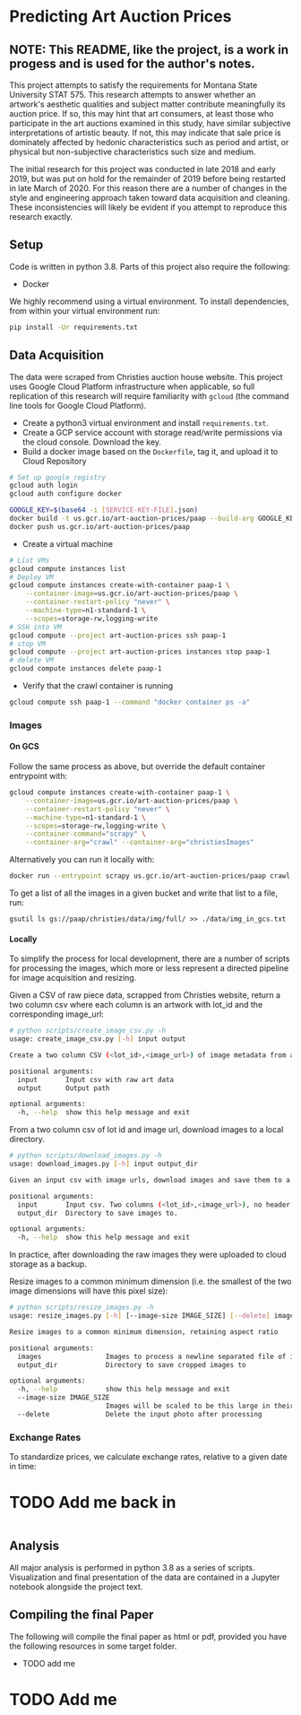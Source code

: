 # Predicting Art Auction Prices

## NOTE: This README, like the project, is a work in progess and is used for the author's notes.

This project attempts to satisfy the requirements for Montana State University
STAT 575. This research attempts to answer whether an artwork's aesthetic
qualities and subject matter contribute meaningfully its auction price. If so,
this may hint that art consumers, at least those who participate in the art
auctions examined in this study, have similar subjective interpretations of
artistic beauty. If not, this may indicate that sale price is dominately
affected by hedonic characteristics such as period and artist, or physical but
non-subjective characteristics such size and medium.

The initial research for this project was conducted in late 2018 and early 2019,
but was put on hold for the remainder of 2019 before being restarted in late
March of 2020. For this reason there are a number of changes in the style and
engineering approach taken toward data acquisition and cleaning. These
inconsistencies will likely be evident if you attempt to reproduce this research
exactly.

## Setup

Code is written in python 3.8. Parts of this project also require the following:

* Docker

We highly recommend using a virtual environment. To install dependencies, from
within your virtual environment run:

```sh
pip install -Ur requirements.txt
```

## Data Acquisition

The data were scraped from Christies auction house website. This project uses
Google Cloud Platform infrastructure when applicable, so full replication of
this research will require familiarity with `gcloud` (the command line tools
for Google Cloud Platform).

* Create a python3 virtual environment and install `requirements.txt`.
* Create a GCP service account with storage read/write permissions via the cloud console. Download the key.
* Build a docker image based on the `Dockerfile`, tag it, and upload it to Cloud Repository

```bash
# Set up google registry
gcloud auth login
gcloud auth configure docker
```

```bash
GOOGLE_KEY=$(base64 -i [SERVICE-KEY-FILE].json)
docker build -t us.gcr.io/art-auction-prices/paap --build-arg GOOGLE_KEY=${GOOGLE_KEY} .
docker push us.gcr.io/art-auction-prices/paap
```

* Create a virtual machine

```bash
# List VMs
gcloud compute instances list
# Deploy VM
gcloud compute instances create-with-container paap-1 \
    --container-image=us.gcr.io/art-auction-prices/paap \
    --container-restart-policy "never" \
    --machine-type=n1-standard-1 \
    --scopes=storage-rw,logging-write
# SSH into VM
gcloud compute --project art-auction-prices ssh paap-1
# stop VM
gcloud compute --project art-auction-prices instances stop paap-1
# delete VM
gcloud compute instances delete paap-1
```

* Verify that the crawl container is running

```bash
gcloud compute ssh paap-1 --command "docker container ps -a"
```

### Images

#### On GCS

Follow the same process as above, but override the default container entrypoint
with:

```bash
gcloud compute instances create-with-container paap-1 \
    --container-image=us.gcr.io/art-auction-prices/paap \
    --container-restart-policy "never" \
    --machine-type=n1-standard-1 \
    --scopes=storage-rw,logging-write \
    --container-command="scrapy" \
    --container-arg="crawl" --container-arg="christiesImages"
```

Alternatively you can run it locally with:

```bash
docker run --entrypoint scrapy us.gcr.io/art-auction-prices/paap crawl christiesImages
```

To get a list of all the images in a given bucket and write that list to a file,
run:

```
gsutil ls gs://paap/christies/data/img/full/ >> ./data/img_in_gcs.txt
```

#### Locally

To simplify the process for local development, there are a number of scripts
for processing the images, which more or less represent a directed pipeline
for image acquisition and resizing.

Given a CSV of raw piece data, scrapped from Christies website, return a two
column csv where each column is an artwork with lot_id and the corresponding
image_url:

```sh
# python scripts/create_image_csv.py -h
usage: create_image_csv.py [-h] input output

Create a two column CSV (<lot_id>,<image_url>) of image metadata from an input CSV of raw art data.

positional arguments:
  input       Input csv with raw art data
  output      Output path

optional arguments:
  -h, --help  show this help message and exit
```

From a two column csv of lot id and image url, download images to a local
directory.

```sh
# python scripts/download_images.py -h
usage: download_images.py [-h] input output_dir

Given an input csv with image urls, download images and save them to a location

positional arguments:
  input       Input csv. Two columns (<lot_id>,<image_url>), no header.
  output_dir  Directory to save images to.

optional arguments:
  -h, --help  show this help message and exit
```

In practice, after downloading the raw images they were uploaded to cloud
storage as a backup.

Resize images to a common minimum dimension (i.e. the smallest of the two image
dimensions will have this pixel size):

```sh
# python scripts/resize_images.py -h
usage: resize_images.py [-h] [--image-size IMAGE_SIZE] [--delete] images output_dir

Resize images to a common minimum dimension, retaining aspect ratio

positional arguments:
  images                Images to process a newline separated file of image paths. A command like the following should get you started: `find data/img/christies/raw/ -type f -name '*.jpg' > data/img/christies/raw_images.txt`
  output_dir            Directory to save cropped images to

optional arguments:
  -h, --help            show this help message and exit
  --image-size IMAGE_SIZE
                        Images will be scaled to be this large in their minimum dimension, in pixels
  --delete              Delete the input photo after processing
```


### Exchange Rates

To standardize prices, we calculate exchange rates, relative to a given date in
time:

# TODO Add me back in
```sh
```

## Analysis

All major analysis is performed in python 3.8 as a series of scripts.
Visualization and final presentation of the data are contained in a Jupyter
notebook alongside the project text.

## Compiling the final Paper

The following will compile the final paper as html or pdf, provided you have
the following resources in some target folder.

* TODO add me

# TODO Add me
```sh
```
